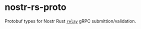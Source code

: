 # nostr-rs-proto
Protobuf types for Nostr Rust [`relay`](https://github.com/scsibug/nostr-rs-relay) gRPC submittion/validation.
